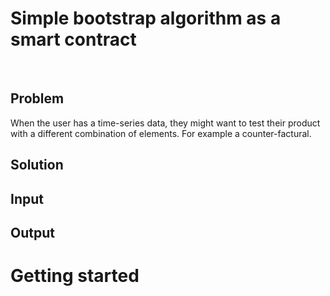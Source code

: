 # Simple bootstrap algorithm as a smart contract
</br>

## Problem
When the user has a time-series data, they might want to test their product with a different combination of elements. For example a counter-factural.

## Solution

## Input

## Output

# Getting started
